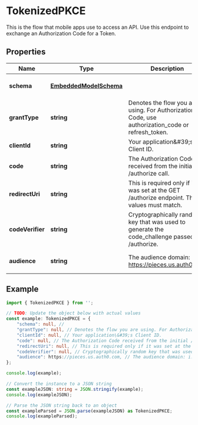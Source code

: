 
# TokenizedPKCE

This is the flow that mobile apps use to access an API. Use this endpoint to exchange an Authorization Code for a Token.

## Properties

Name | Type | Description | Notes
------------ | ------------- | ------------- | -------------
**schema** | [**EmbeddedModelSchema**](EmbeddedModelSchema) |  | [optional] [default to undefined]
**grantType** | **string** | Denotes the flow you are using. For Authorization Code, use authorization_code or refresh_token. | [default to undefined]
**clientId** | **string** | Your application\&#39;s Client ID. | [default to undefined]
**code** | **string** | The Authorization Code received from the initial /authorize call. | [default to undefined]
**redirectUri** | **string** | This is required only if it was set at the GET /authorize endpoint. The values must match. | [default to undefined]
**codeVerifier** | **string** | Cryptographically random key that was used to generate the code_challenge passed to /authorize. | [default to undefined]
**audience** | **string** | The audience domain: i.e. https://pieces.us.auth0.com | [optional] [default to undefined]

## Example

```typescript
import { TokenizedPKCE } from '';

// TODO: Update the object below with actual values
const example: TokenizedPKCE = {
    "schema": null, // 
    "grantType": null, // Denotes the flow you are using. For Authorization Code, use authorization_code or refresh_token.
    "clientId": null, // Your application\&#39;s Client ID.
    "code": null, // The Authorization Code received from the initial /authorize call.
    "redirectUri": null, // This is required only if it was set at the GET /authorize endpoint. The values must match.
    "codeVerifier": null, // Cryptographically random key that was used to generate the code_challenge passed to /authorize.
    "audience": https://pieces.us.auth0.com, // The audience domain: i.e. https://pieces.us.auth0.com
};

console.log(example);

// Convert the instance to a JSON string
const exampleJSON: string = JSON.stringify(example);
console.log(exampleJSON);

// Parse the JSON string back to an object
const exampleParsed = JSON.parse(exampleJSON) as TokenizedPKCE;
console.log(exampleParsed);
```




